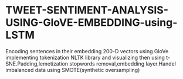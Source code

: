 # TWEET-SENTIMENT-ANALYSIS-USING-GloVE-EMBEDDING-using-LSTM
Encoding sentences in their embedding 200-D vectors using GloVe implementing tokenization NLTK library and visualizing then using t-SNE.Padding,lemetization stopwords removal,embedding layer.Handel imbalanced data using SMOTE(synthetic oversampling)
